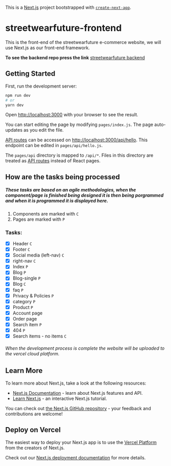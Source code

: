 This is a [Next.js](https://nextjs.org/) project bootstrapped with [`create-next-app`](https://github.com/vercel/next.js/tree/canary/packages/create-next-app).

# streetwearfuture-frontend
This is the front-end of the streetwearfuture e-commerce website, we will use Next.js as our front-end framework.

**To see the backend repo press the link**
[streetwearfuture backend](https://github.com/D1ma6/streetwearfuture-backend)

## Getting Started

First, run the development server:

```bash
npm run dev
# or
yarn dev
```

Open [http://localhost:3000](http://localhost:3000) with your browser to see the result.

You can start editing the page by modifying `pages/index.js`. The page auto-updates as you edit the file.

[API routes](https://nextjs.org/docs/api-routes/introduction) can be accessed on [http://localhost:3000/api/hello](http://localhost:3000/api/hello). This endpoint can be edited in `pages/api/hello.js`.

The `pages/api` directory is mapped to `/api/*`. Files in this directory are treated as [API routes](https://nextjs.org/docs/api-routes/introduction) instead of React pages.

## How are the tasks being processed
##### These tasks are based on an agile methodologies, when the component/page is finished being designed it is then being porgrammed and when it is programmed it is displayed here. ##### 
1. Components are marked with `C`
2. Pages are marked with `P`
### Tasks:
  - [x] Header `C`
  - [x] Footer `C`
  - [x] Social media (left-nav) `C`
  - [x] right-nav `C`
  - [x] Index `P`
  - [x] Blog `P`
  - [x] Blog-single `P`
  - [x] Blog `C`
  - [x] faq `P`
  - [x] Privacy &  Policies `P`
  - [x] category `P`
  - [x] Product `P`
  - [x] Account page
  - [x] Order page
  - [x] Search item `P`
  - [x] 404 `P`
  - [x] Search items - no items `C`
###### When the development process is complete the website will be uploaded to the vercel cloud platform. ######

## Learn More

To learn more about Next.js, take a look at the following resources:

- [Next.js Documentation](https://nextjs.org/docs) - learn about Next.js features and API.
- [Learn Next.js](https://nextjs.org/learn) - an interactive Next.js tutorial.

You can check out [the Next.js GitHub repository](https://github.com/vercel/next.js/) - your feedback and contributions are welcome!

## Deploy on Vercel

The easiest way to deploy your Next.js app is to use the [Vercel Platform](https://vercel.com/new?utm_medium=default-template&filter=next.js&utm_source=create-next-app&utm_campaign=create-next-app-readme) from the creators of Next.js.

Check out our [Next.js deployment documentation](https://nextjs.org/docs/deployment) for more details.
